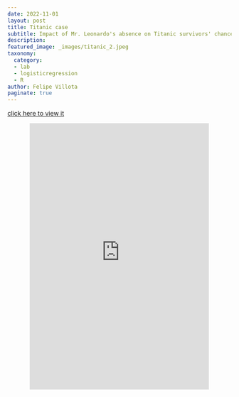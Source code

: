 ```yaml
---
date: 2022-11-01
layout: post
title: Titanic case
subtitle: Impact of Mr. Leonardo's absence on Titanic survivors' chances.
description: 
featured_image: _images/titanic_2.jpeg
taxonomy:
  category: 
  - lab
  - logisticregression
  - R
author: Felipe Villota
paginate: true
---
```

[click here to view it](https://felipevillota.com/wp-content/uploads/2024/04/LAB1_logistic_regression_titanic.pdf)

<center>
  <iframe 
      src="https://docs.google.com/viewer?url=https://felipevillota.com/wp-content/uploads/2024/04/LAB1_logistic_regression_titanic.pdf&embedded=true" 
      width="80%" 
      height="600px" 
      style="border: none;">
  </iframe>
</center>